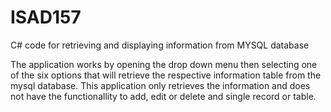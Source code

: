 # ISAD157
C# code for retrieving and displaying information from MYSQL database

The application works by opening the drop down menu then selecting one of the six options that will retrieve the respective information table from the mysql database. This application only retrieves the information and does not have the functionallity to add, edit or delete and single record or table.
